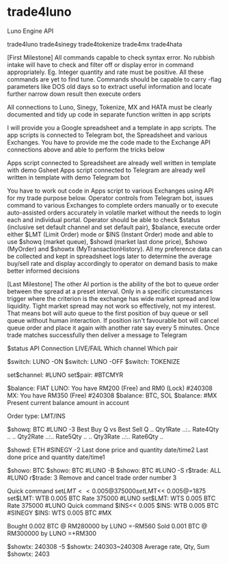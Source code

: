 # trade4luno
Luno Engine API


trade4luno
trade4sinegy
trade4tokenize
trade4mx
trade4hata

[First Milestone]
All commands capable to check syntax error. No rubbish intake will have to check and filter off or display error in command appropriately. Eg. Integer quantity and rate must be positive. All these commands are yet to find tune. Commands should be capable to carry -flag parameters like DOS old days so to extract useful information and locate further narrow down result then execute orders

All connections to Luno, Sinegy, Tokenize, MX and HATA must be clearly documented and tidy up code in separate function written in app scripts

I will provide you a Google spreadsheet and a template in app scripts. The app scripts is connected to Telegram bot, the Spreadsheet and various Exchanges. You have to provide me the code made to the Exchange API connections above and able to perform the tricks below 

Apps script connected to Spreadsheet are already well written in template with demo Gsheet
Apps script connected to Telegram are already well written in template with demo Telegram bot

You have to work out code in Apps script to various Exchanges using API for my trade purpose below. Operator controls from Telegram bot, issues command to various Exchanges to complete orders manually or to execute auto-assisted orders accurately in volatile market without the needs to login each and individual portal. Operator should be able to check $status (inclusive set default channel and set default pair), $balance, execute order either $LMT (Limit Order) mode or $INS (Instant Order) mode and able to use $showq (market queue), $showd (market last done price), $showo (MyOrder) and $showtx (MyTransactionHistory). All my preference data can be collected and kept in spreadsheet logs later to determine the average buy/sell rate and display accordingly to operator on demand basis to make better informed decisions 

[Last Milestone]
The other AI portion is the ability of the bot to queue order between the spread at a preset interval. Only in a specific circumstances trigger where the criterion is the exchange has wide market spread and low liquidity. Tight market spread may not work so effectively, not my interest. That means bot will auto queue to the first position of buy queue or sell queue without human interaction. If position isn't favourable bot will cancel queue order and place it again with another rate say every 5 minutes. Once trade matches successfully then deliver a message to Telegram 

$status
API Connection LIVE/FAIL
Which channel 
Which pair

$switch: LUNO -ON
$switch: LUNO -OFF
$switch: TOKENIZE

set$channel: #LUNO
set$pair: #BTCMYR

$balance: FIAT
LUNO: You have RM200 (Free) and RM0 (Lock) #240308
MX: You have RM350 (Free) #240308
$balance: BTC, SOL
$balance: #MX
Present current balance amount in account 

Order type: LMT/INS

$showq: BTC #LUNO -3
Best Buy Q vs Best Sell Q
.. Qty1Rate ..:.. Rate4Qty ..
.. Qty2Rate ..:.. Rate5Qty ..
.. Qty3Rate ..:.. Rate6Qty ..

$showd: ETH #SINEGY -2
Last done price and quantity date/time2
Last done price and quantity date/time1

$showo: BTC
$showo: BTC #LUNO -B
$showo: BTC #LUNO -S
r$trade: ALL #LUNO
r$trade: 3
Remove and cancel trade order number 3

Quick command
set$LMT<< 0.005@375000
set$LMT<< 0.005@=1875
set$LMT: WTB 0.005 BTC Rate 375000 #LUNO
set$LMT: WTS 0.005 BTC Rate 375000 #LUNO
Quick command 
$INS<< 0.005
$INS: WTB 0.005 BTC #SINEGY
$INS: WTS 0.005 BTC #MX

Bought 0.002 BTC @ RM280000 by LUNO
=-RM560
Sold 0.001 BTC @ RM300000 by LUNO
=+RM300

$showtx: 240308 -5
$showtx: 240303~240308
Average rate, Qty, Sum
$showtx: 2403
